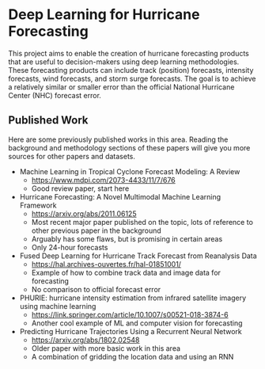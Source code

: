 # Deep Learning for Hurricane Forecasting

This project aims to enable the creation of hurricane forecasting products that are useful to decision-makers using deep learning methodologies. These forecasting products can include track (position) forecasts, intensity forecasts, wind forecasts, and storm surge forecasts. The goal is to achieve a relatively similar or smaller error than the official National Hurricane Center (NHC) forecast error.

## Published Work

Here are some previously published works in this area. Reading the background and methodology sections of these papers will give you more sources for other papers and datasets.

- Machine Learning in Tropical Cyclone Forecast Modeling: A Review
    - https://www.mdpi.com/2073-4433/11/7/676
    - Good review paper, start here
- Hurricane Forecasting: A Novel Multimodal Machine Learning Framework
    - https://arxiv.org/abs/2011.06125
    - Most recent major paper published on the topic, lots of reference to other previous paper in the background
    - Arguably has some flaws, but is promising in certain areas
    - Only 24-hour forecasts
- Fused Deep Learning for Hurricane Track Forecast from Reanalysis Data
    - https://hal.archives-ouvertes.fr/hal-01851001/
    - Example of how to combine track data and image data for forecasting
    - No comparison to official forecast error
- PHURIE: hurricane intensity estimation from infrared satellite imagery using machine learning
    - https://link.springer.com/article/10.1007/s00521-018-3874-6
    - Another cool example of ML and computer vision for forecasting
- Predicting Hurricane Trajectories Using a Recurrent Neural Network
    - https://arxiv.org/abs/1802.02548
    - Older paper with more basic work in this area
    - A combination of gridding the location data and using an RNN
